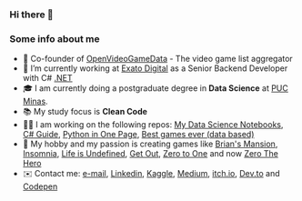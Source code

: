 ### Hi there 👋

### Some info about me

- 🚀 Co-founder of [OpenVideoGameData](https://www.openvideogamedata.com/) - The video game list aggregator
- 💼 I’m currently working at [Exato Digital](https://exato.digital/) as a Senior Backend Developer with C# [.NET](https://dotnet.microsoft.com/)
- 🎓 I am currently doing a postgraduate degree in **Data Science** at [PUC Minas](https://www.pucminas.br/main/Paginas/default.aspx).
- 📚 My study focus is **Clean Code**
- 👨‍💻 I am working on the following repos: [My Data Science Notebooks](https://github.com/andredarcie/my-data-science-notebooks), [C# Guide](https://github.com/andredarcie/csharp-quick-reference-guide), [Python in One Page](https://github.com/andredarcie/python-in-one-page), [Best games ever (data based)](https://github.com/andredarcie/best-games-of-all-time)
- 🎲 My hobby and my passion is creating games like [Brian's Mansion](https://github.com/andredarcie/brians-mansion), [Insomnia](https://andredarcie.github.io/insomnia.html), [Life is Undefined](https://andredarcie.github.io/life-is-undefined/), [Get Out](https://andredarcie.github.io/get-out-game/), [Zero to One](https://andredarcie.itch.io/zero-to-one) and now [Zero The Hero](https://andredarcie.itch.io/zero-the-hero)
- ✉️ Contact me: [e-mail](andrendarcie@gmail.com), [Linkedin](https://www.linkedin.com/in/andr%C3%A9-n-darcie-8b64817b/), [Kaggle](https://www.kaggle.com/andredarcie), [Medium](https://medium.com/@andrendarcie), [itch.io](https://andredarcie.itch.io/), [Dev.to](https://dev.to/andredarcie) and [Codepen](https://codepen.io/andredarcie)
